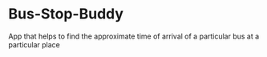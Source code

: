 # Bus-Stop-Buddy
App that helps to find the approximate time of arrival of a particular bus at a particular place
